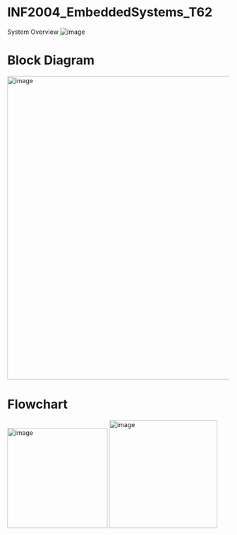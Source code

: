 # INF2004_EmbeddedSystems_T62
System Overview
![image](https://github.com/Krackern/INF2004_EmbeddedSystems_T62/assets/114002549/091ce864-409b-47be-a5ac-37c7290d2fc9)

# Block Diagram
<img width="689" alt="image" src="https://github.com/Krackern/INF2004_EmbeddedSystems_T62/assets/121931429/b93a0258-6bf4-4003-a97d-f0035602ee2d">


# Flowchart
<img width="227" alt="image" src="https://github.com/Krackern/INF2004_EmbeddedSystems_T62/assets/121931429/d7ca18fb-6823-44af-9bb0-a6840cb872e7">
<img width="245" alt="image" src="https://github.com/Krackern/INF2004_EmbeddedSystems_T62/assets/121931429/f814d108-0a3a-420f-9a4d-768e8c240fe8">



